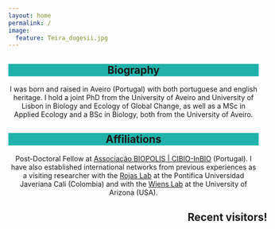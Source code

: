 ```yaml
---
layout: home
permalink: /
image:
  feature: Teira_dugesii.jpg
---
```


<div class="tiles">

<div class="tile">
  <h2 class="post-title" style="background-color:lightseagreen; text-align: center; width: 100%;" itemprop="headline">Biography</h2>
  <p class="post-excerpt" align="center"> I was born and raised in Aveiro (Portugal) with both portuguese and english heritage. I hold a joint PhD from the University of Aveiro and University of Lisbon in Biology and Ecology of Global Change, as well as a MSc in Applied Ecology and a BSc in Biology, both from the University of Aveiro. </p> 
</div><!-- /.tile -->

<div class="tile">
  <h2 class="post-title" style="background-color:lightseagreen; text-align: center; width: 100%;" itemprop="headline">Affiliations</h2>
  <p class="post-excerpt" align="center"> Post-Doctoral Fellow at <a href="https://cibio.up.pt/en/people/details/matthew-moreira/">Associação BIOPOLIS | CIBIO-InBIO</a> (Portugal). I have also established international networks from previous experiences as a visiting researcher with the <a href="https://rojasdanny.wordpress.com/people/">Rojas Lab</a> at the Pontifica Universidad Javeriana Cali (Colombia) and with the <a href="https://www.wienslab.com/Publications.html">Wiens Lab</a> at the University of Arizona (USA).</p>
</div><!-- /.tile -->

<div class="tile">
  <h2 class="post-title" style="background-color:Transparent; text-align: center; width: 5%;" itemprop="headline"></h2>
  <p class="post-excerpt" align="center" style="width: 5%;"></p> 
</div><!-- /.tile -->

<div class="tile">
  <h2 class="post-title" style="background-color:Transparent; text-align: center; width: 175%;" itemprop="headline">Recent visitors!</h2>
  <p class="post-excerpt" align="center" style="width: 175%;">
<script type="text/javascript" id="clustrmaps" src="//clustrmaps.com/map_v2.js?d=16cNhcaO2c5y9CILCVQbE_hmTR0J7JUjPIoMB9gcdls&cl=ffffff&w=a"></script>
</p>
</div><!-- /.tile -->

</div><!-- /.tiles -->
